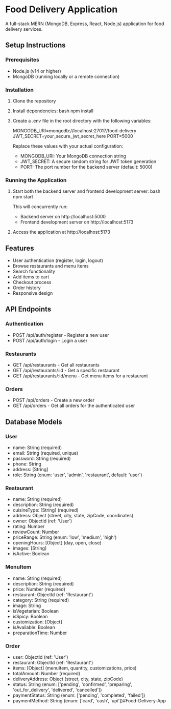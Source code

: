# Food Delivery Application

A full-stack MERN (MongoDB, Express, React, Node.js) application for food delivery services.

## Setup Instructions

### Prerequisites
- Node.js (v14 or higher)
- MongoDB (running locally or a remote connection)

### Installation

1. Clone the repository
2. Install dependencies:
   bash
   npm install
   

3. Create a .env file in the root directory with the following variables:
   
   MONGODB_URI=mongodb://localhost:27017/food-delivery
   JWT_SECRET=your_secure_jwt_secret_here
   PORT=5000
   

   Replace these values with your actual configuration:
   - MONGODB_URI: Your MongoDB connection string
   - JWT_SECRET: A secure random string for JWT token generation
   - PORT: The port number for the backend server (default: 5000)

### Running the Application

1. Start both the backend server and frontend development server:
   bash
   npm start
   

   This will concurrently run:
   - Backend server on http://localhost:5000
   - Frontend development server on http://localhost:5173

2. Access the application at http://localhost:5173

## Features

- User authentication (register, login, logout)
- Browse restaurants and menu items
- Search functionality
- Add items to cart
- Checkout process
- Order history
- Responsive design

## API Endpoints

### Authentication
- POST /api/auth/register - Register a new user
- POST /api/auth/login - Login a user

### Restaurants
- GET /api/restaurants - Get all restaurants
- GET /api/restaurants/:id - Get a specific restaurant
- GET /api/restaurants/:id/menu - Get menu items for a restaurant

### Orders
- POST /api/orders - Create a new order
- GET /api/orders - Get all orders for the authenticated user

## Database Models

### User
- name: String (required)
- email: String (required, unique)
- password: String (required)
- phone: String
- address: [String]
- role: String (enum: 'user', 'admin', 'restaurant', default: 'user')

### Restaurant
- name: String (required)
- description: String (required)
- cuisineType: [String] (required)
- address: Object (street, city, state, zipCode, coordinates)
- owner: ObjectId (ref: 'User')
- rating: Number
- reviewCount: Number
- priceRange: String (enum: 'low', 'medium', 'high')
- openingHours: [Object] (day, open, close)
- images: [String]
- isActive: Boolean

### MenuItem
- name: String (required)
- description: String (required)
- price: Number (required)
- restaurant: ObjectId (ref: 'Restaurant')
- category: String (required)
- image: String
- isVegetarian: Boolean
- isSpicy: Boolean
- customization: [Object]
- isAvailable: Boolean
- preparationTime: Number

### Order
- user: ObjectId (ref: 'User')
- restaurant: ObjectId (ref: 'Restaurant')
- items: [Object] (menuItem, quantity, customizations, price)
- totalAmount: Number (required)
- deliveryAddress: Object (street, city, state, zipCode)
- status: String (enum: ['pending', 'confirmed', 'preparing', 'out_for_delivery', 'delivered', 'cancelled'])
- paymentStatus: String (enum: ['pending', 'completed', 'failed'])
- paymentMethod: String (enum: ['card', 'cash', 'upi'])#​ ​F​o​o​d​-​D​e​l​i​v​e​r​y​-​A​p​p
